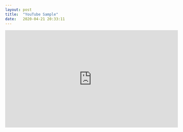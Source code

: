 ```yaml
---
layout: post
title:  "YouTube Sample"
date:   2020-04-21 20:33:11
---
```


<iframe width="560" height="315" src="https://www.youtube.com/embed/y78W8e_zeTg" frameborder="0" allow="accelerometer; autoplay; encrypted-media; gyroscope; picture-in-picture" allowfullscreen></iframe>
